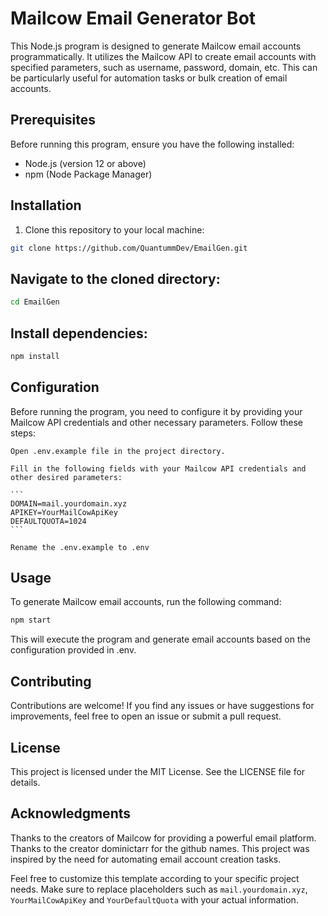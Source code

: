 # Mailcow Email Generator Bot

This Node.js program is designed to generate Mailcow email accounts programmatically. It utilizes the Mailcow API to create email accounts with specified parameters, such as username, password, domain, etc. This can be particularly useful for automation tasks or bulk creation of email accounts.

## Prerequisites

Before running this program, ensure you have the following installed:

- Node.js (version 12 or above)
- npm (Node Package Manager)

## Installation

1. Clone this repository to your local machine:

```bash
git clone https://github.com/QuantummDev/EmailGen.git
```

## Navigate to the cloned directory:

```bash
cd EmailGen
```

## Install dependencies:

```bash
npm install
```

## Configuration

Before running the program, you need to configure it by providing your Mailcow API credentials and other necessary parameters. Follow these steps:

    Open .env.example file in the project directory.

    Fill in the following fields with your Mailcow API credentials and other desired parameters:

    ```
    DOMAIN=mail.yourdomain.xyz
    APIKEY=YourMailCowApiKey
    DEFAULTQUOTA=1024
    ```

    Rename the .env.example to .env

## Usage

To generate Mailcow email accounts, run the following command:

```bash
npm start
```

This will execute the program and generate email accounts based on the configuration provided in .env.

## Contributing

Contributions are welcome! If you find any issues or have suggestions for improvements, feel free to open an issue or submit a pull request.

## License

This project is licensed under the MIT License. See the LICENSE file for details.

## Acknowledgments

Thanks to the creators of Mailcow for providing a powerful email platform.
Thanks to the creator dominictarr for the github names.
This project was inspired by the need for automating email account creation tasks.

Feel free to customize this template according to your specific project needs. Make sure to replace placeholders such as `mail.yourdomain.xyz`, `YourMailCowApiKey` and `YourDefaultQuota` with your actual information.